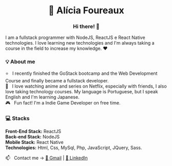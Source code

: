 <h1 align="center">🦊 Alícia Foureaux</h1>

<h3 align="center">Hi there! 👋</h3>

I am a fullstack programmer with NodeJS, ReactJS e React Native technologies. I love learning new technologies and I'm always taking a course in the field to increase my knowledge. :heart:

### 💡 About me
:star: &nbsp; I recently finished the GoStack bootcamp and the Web Development Course and finally became a fullstack developer.
<br/> :woman: &nbsp; I love watching anime and series on Netflix, especially with friends, I also love taking technology courses. My language is Portuguese, but I speak English and I'm learning Japanese.
<br/> 🎮 &nbsp; Fun fact! I'm a Indie Game Developer on free time.

### 💻 Stacks
<strong>Front-End Stack:</strong> ReactJS
<br/>
<strong>Back-end Stack:</strong> NodeJS
<br/>
<strong>Mobile Stack:</strong> React Native
<br/>
<strong>Technologies:</strong> Html, Css, MySql, Php, JavaScript, JQuery, Sass.

📫 &nbsp; Contact me -> [📩 Gmail](mailto:foureauxally@gmail.com) | [🔗 LinkedIn](https://www.linkedin.com/in/al%C3%ADcia-foureaux-7099a41b0/)
